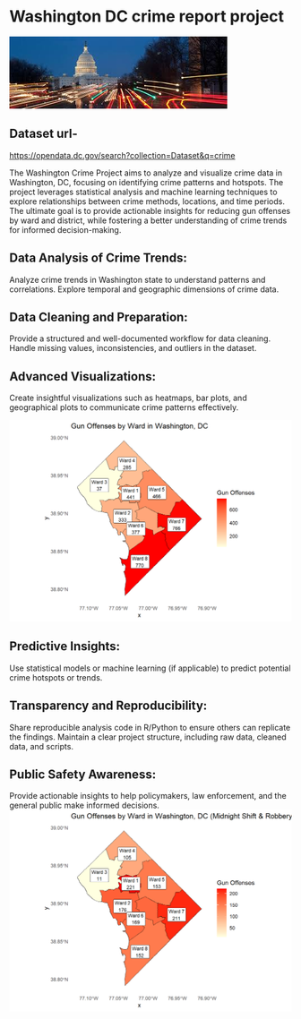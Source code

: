 # Washington DC crime report project
![](https://github.com/vishalgwu/washogton_crime_report-/blob/main/images.jpeg)
## Dataset url-
https://opendata.dc.gov/search?collection=Dataset&q=crime

The Washington Crime Project aims to analyze and visualize crime data in Washington, DC, focusing on identifying crime patterns and hotspots. The project leverages statistical analysis and machine learning techniques to explore relationships between crime methods, locations, and time periods. The ultimate goal is to provide actionable insights for reducing gun offenses by ward and district, while fostering a better understanding of crime trends for informed decision-making.

## Data Analysis of Crime Trends:

Analyze crime trends in Washington state to understand patterns and correlations.
Explore temporal and geographic dimensions of crime data.

## Data Cleaning and Preparation:
Provide a structured and well-documented workflow for data cleaning.
Handle missing values, inconsistencies, and outliers in the dataset.

## Advanced Visualizations:
Create insightful visualizations such as heatmaps, bar plots, and geographical plots to communicate crime patterns effectively.

![](https://github.com/vishalgwu/washogton_crime_report-/blob/main/unnamed-chunk-53-1.png)


## Predictive Insights:
Use statistical models or machine learning (if applicable) to predict potential crime hotspots or trends.

## Transparency and Reproducibility:
Share reproducible analysis code in R/Python to ensure others can replicate the findings.
Maintain a clear project structure, including raw data, cleaned data, and scripts.

## Public Safety Awareness:
Provide actionable insights to help policymakers, law enforcement, and the general public make informed decisions.
![](https://github.com/vishalgwu/washogton_crime_report-/blob/main/unnamed-chunk-56-1.png)

